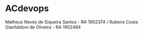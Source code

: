 # ACdevops

Matheus Neves de Siqueira Santos -  RA 1902374 / 
Rubens Costa Gianfaldoni de Oliveira - RA 1902484
